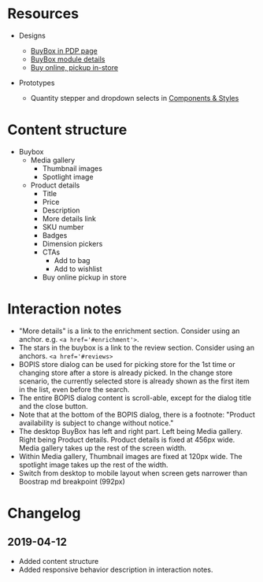 # Resources
- Designs
  - [BuyBox in PDP page](https://www.figma.com/file/CDX6BEZZ3TfrCcN5YW987DBP/Storefront?node-id=419%3A0)
  - [BuyBox module details](https://www.figma.com/file/CDX6BEZZ3TfrCcN5YW987DBP/Storefront?node-id=1166%3A118)
  - [Buy online, pickup in-store](https://www.figma.com/file/CDX6BEZZ3TfrCcN5YW987DBP/Storefront?node-id=1022%3A42575)
  
- Prototypes
  - Quantity stepper and dropdown selects in [Components & Styles](/Home/Fabrikam/Components-&-Styles-&-Patterns)

# Content structure
- Buybox
  - Media gallery
    - Thumbnail images
    - Spotlight image
  - Product details
    - Title
    - Price
    - Description
    - More details link
    - SKU number
    - Badges
    - Dimension pickers
    - CTAs
      - Add to bag
      - Add to wishlist
    - Buy online pickup in store

# Interaction notes
- "More details" is a link to the enrichment section. Consider using an anchor. e.g. `<a href='#enrichment'>`.
- The stars in the buybox is a link to the review section. Consider using an anchors. `<a href='#reviews>`
- BOPIS store dialog can be used for picking store for the 1st time or changing store after a store is already picked. In the change store scenario, the currently selected store is already shown as the first item in the list, even before the search.
- The entire BOPIS dialog content is scroll-able, except for the dialog title and the close button.
- Note that at the bottom of the BOPIS dialog, there is a footnote: "Product availability is subject to change without notice."
- The desktop BuyBox has left and right part. Left being Media gallery. Right being Product details. Product details is fixed at 456px wide. Media gallery takes up the rest of the screen width.
- Within Media gallery, Thumbnail images are fixed at 120px wide. The spotlight image takes up the rest of the width.
- Switch from desktop to mobile layout when screen gets narrower than Boostrap md breakpoint (992px)

# Changelog
## 2019-04-12
- Added content structure
- Added responsive behavior description in interaction notes.